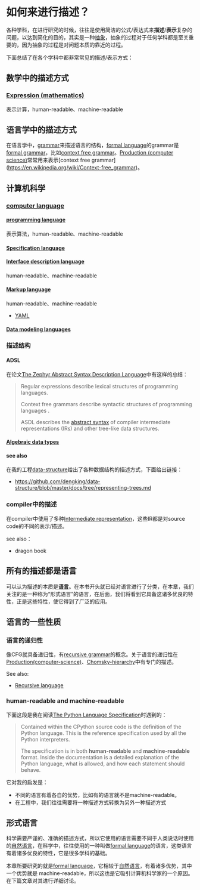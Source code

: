 # 如何来进行描述？

各种学科，在进行研究的时候，往往是使用简洁的公式/表达式来**描述**/**表示**复杂的问题，以达到简化的目的，其实是一种[抽象](https://en.wikipedia.org/wiki/Abstraction)，抽象的过程对于任何学科都是至关重要的，因为抽象的过程是对问题本质的靠近的过程。

下面总结了在各个学科中都非常常见的描述/表示方式：

## 数学中的描述方式

### [Expression (mathematics)](https://en.wikipedia.org/wiki/Expression_(mathematics))

表示计算，human-readable、machine-readable



## 语言学中的描述方式

在语言学中，[grammar](https://en.wikipedia.org/wiki/Grammar)来描述语言的结构，[formal language](https://en.wikipedia.org/wiki/Well-formed_formula)的grammar是[formal grammar](https://en.wikipedia.org/wiki/Formal_grammar)，比如[context free grammar](https://en.wikipedia.org/wiki/Context-free_grammar)。[Production (computer science)](https://en.wikipedia.org/wiki/Production_(computer_science))常常用来表示[context free grammar](https://en.wikipedia.org/wiki/Context-free_grammar)。



## 计算机科学

### [сomputer language](https://en.wikipedia.org/wiki/Computer_language)

#### [programming language](https://en.wikipedia.org/wiki/Programming_language)

表示算法，human-readable、machine-readable

#### [Specification language](https://en.wikipedia.org/wiki/Specification_language)



#### [Interface description language](https://en.wikipedia.org/wiki/Interface_description_language)

human-readable、machine-readable

#### [Markup language](https://en.wikipedia.org/wiki/Markup_language)

human-readable、machine-readable

- [YAML](https://en.wikipedia.org/wiki/YAML)

#### [Data modeling languages](https://en.wikipedia.org/wiki/Category:Data_modeling_languages)

### 描述结构

#### ADSL

在论文[The Zephyr Abstract Syntax Description Language](https://www.cs.princeton.edu/research/techreps/TR-554-97)中有这样的总结：

> Regular expressions describe lexical structures  of programming languages.
>
> Context free grammars describe syntactic structures of programming languages .
>
> ASDL describes the [abstract syntax](https://en.wikipedia.org/wiki/Abstract_syntax)  of compiler intermediate representations (IRs) and other tree-like data
> structures.

#### [Algebraic data types](https://en.wikipedia.org/wiki/Algebraic_data_type)

#### see also

在我的工程[data-structure](https://github.com/dengking/data-structure)给出了各种数据结构的描述方式，下面给出链接：

- https://github.com/dengking/data-structure/blob/master/docs/tree/representing-trees.md



### compiler中的描述

在compiler中使用了多种[Intermediate representation](https://en.wikipedia.org/wiki/Intermediate_representation)，这些IR都是对source code的不同的表示/描述。

see also：

- dragon book





## 所有的描述都是语言

可以认为描述的本质是[**语言**](https://en.wikipedia.org/wiki/Language)。在本书开头就已经对语言进行了分类，在本章，我们关注的是一种称为“形式语言”的语言，在后面，我们将看到它具备这诸多优良的特性，正是这些特性，使它得到了广泛的应用。



## 语言的一些性质

### 语言的递归性

像CFG就具备递归性，有[recursive grammar](https://en.wikipedia.org/wiki/Recursive_grammar)的概念。关于语言的递归性在[Production(computer-science)](./Formal-grammar/wikipedia-Production(computer-science).md)、[Chomsky-hierarchy](./Formal-grammar/Chomsky-hierarchy/wikipedia-Chomsky-hierarchy.md)中有专门的描述。

See also:

- [Recursive language](https://en.wikipedia.org/wiki/Recursive_language)

### human-readable and machine-readable 

下面这段是我在阅读[The Python Language Specification](https://realpython.com/cpython-source-code-guide/#the-python-language-specification)时遇到的：

> Contained within the CPython source code is the definition of the Python language. This is the reference specification used by all the Python interpreters.
>
> The specification is in both **human-readable** and **machine-readable** format. Inside the documentation is a detailed explanation of the Python language, what is allowed, and how each statement should behave.

它对我的启发是：

- 不同的语言有着各自的优势，比如有的语言就不是machine-readable。
- 在工程中，我们往往需要将一种描述方式转换为另外一种描述方式



## 形式语言

科学需要严谨的、准确的描述方式，所以它使用的语言需要不同于人类说话时使用的[自然语言](https://en.wikipedia.org/wiki/Natural_language)，在科学中，往往使用的一种叫做[formal language](https://en.wikipedia.org/wiki/Well-formed_formula)的语言，这类语言有着诸多优良的特性，它是很多学科的基础。

本章所要研究的就是[formal language](https://en.wikipedia.org/wiki/Well-formed_formula)，它相较于[自然语言](https://en.wikipedia.org/wiki/Natural_language)，有着诸多优势，其中一个优势就是 machine-readable，所以这也是它吸引计算机科学家的一个原因。在下篇文章对其进行详细讨论。




